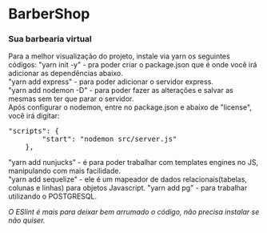 <h1>BarberShop</h1>
<h3>Sua barbearia virtual</h3>

<p>
Para a melhor visualização do projeto, instale via yarn os seguintes códigos:
"yarn init -y" - pra poder criar o package.json que é onde você irá adicionar as dependências abaixo.<br>
"yarn add express" - para poder adicionar o servidor express.<br>
"yarn add nodemon -D" - para poder fazer as alterações e salvar as mesmas sem ter que parar o servidor.<br>
Após configurar o nodemon, entre no package.json e abaixo de "license", você irá digitar:<br>
<pre>
"scripts": {
        "start": "nodemon src/server.js"
    },
</pre>
"yarn add nunjucks" - é para poder trabalhar com templates engines no JS, manipulando com mais facilidade.<br>
"yarn add sequelize" - ele é um mapeador de dados relacionais(tabelas, colunas e linhas) para objetos Javascript.
"yarn add pg" - para trabalhar utilizando o POSTGRESQL.
</p>
<em>O ESlint é mais para deixar bem arrumado o código, não precisa instalar se não quiser.</em>
